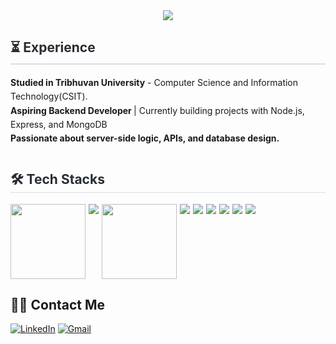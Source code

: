 <div align = "center" > 
<img src = "https://capsule-render.vercel.app/api?type=venom&height=300&color=gradient&text=Aakash's%20Github&textBg=false&fontColor=000&fontAlign=50">
</div>

<div style="display: flex; justify-content: space-between; flex-wrap: wrap;">

<!-- Experience -->
<div style="flex: 1; min-width: 300px; text-align: left;">
    <h2 style="border-bottom: 2px solid #d8dee4; color: #282d33; padding-bottom: 5px;">⏳ Experience</h2>
    <ul style="list-style: none; padding: 0; margin: 10px 0; line-height: 1.6;">
        <li><strong>Studied in Tribhuvan University</strong> - Computer Science and Information Technology(CSIT).
        <li><strong>Aspiring Backend Developer </strong>| Currently building projects with Node.js, Express, and MongoDB
        <li><strong>Passionate about server-side logic, APIs, and database design.</strong></li>
    </ul>

</div>
</div>
  <!-- Tech Stacks -->
  <div style="flex: 1; min-width: 300px; text-align: left;">
    <h2 style="border-bottom: 1px solid #d8dee4; color: #282d33;"> 🛠️ Tech Stacks </h2>
    <div style="display: flex; flex-wrap: wrap; gap: 5px;">
      <img src="https://img.shields.io/badge/Javascript-F7DF1E?style=for-the-badge&logo=Javascript&logoColor=white" width ="120">
      <img src="https://img.shields.io/badge/node.js-339933?style=for-the-badge&logo=Node.js&logoColor=white">
      <img src="https://img.shields.io/badge/Express.js-000000?logo=express&logoColor=fff&style=flat"width="120">
      <img src="https://img.shields.io/badge/MongoDB-47A248?style=for-the-badge&logo=MongoDB&logoColor=white">
      <img src="https://img.shields.io/badge/POSTMAN-FF6C37?style=for-the-badge&logo=postman&logoColor=white">
      <img src="https://img.shields.io/badge/css-014997?style=for-the-badge&logo=Css&logoColor=white">
      <img src="https://img.shields.io/badge/HTML-E34F26?style=for-the-badge&logo=html5&logoColor=white">
      <img src="https://img.shields.io/badge/C++-00599C?style=for-the-badge&logo=c%2B%2B&logoColor=white
      ">
      <img src="https://img.shields.io/badge/C-A8B9CC?style=for-the-badge&logo=c&logoColor=white">
  </div>

<!-- Contact Me -->
## 🧑‍💻 Contact Me

[![LinkedIn](https://img.shields.io/badge/LinkedIn-0A66C2?style=for-the-badge&logo=LinkedIn&logoColor=white)](https://www.linkedin.com/in/aakash-rajlawat-245899332/)
[![Gmail](https://img.shields.io/badge/Gmail-EA4335?style=for-the-badge&logo=Gmail&logoColor=white)](mailto:aakashsky472@gmail.com)


